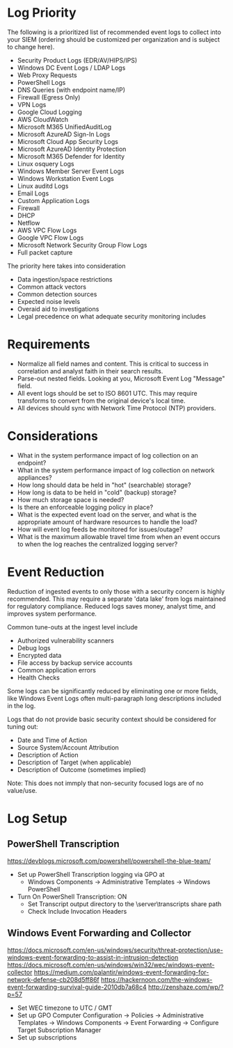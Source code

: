 # Log Priority

The following is a prioritized list of recommended event logs to collect into your SIEM (ordering should be customized per organization and is subject to change here). 

- Security Product Logs (EDR/AV/HIPS/IPS)
- Windows DC Event Logs / LDAP Logs
- Web Proxy Requests
- PowerShell Logs
- DNS Queries (with endpoint name/IP)
- Firewall (Egress Only)
- VPN Logs
- Google Cloud Logging
- AWS CloudWatch
- Microsoft M365 UnifiedAuditLog
- Microsoft AzureAD Sign-In Logs
- Microsoft Cloud App Security Logs
- Microsoft AzureAD Identity Protection
- Microsoft M365 Defender for Identity
- Linux osquery Logs
- Windows Member Server Event Logs
- Windows Workstation Event Logs
- Linux auditd Logs
- Email Logs
- Custom Application Logs
- Firewall
- DHCP
- Netflow
- AWS VPC Flow Logs
- Google VPC Flow Logs
- Microsoft Network Security Group Flow Logs
- Full packet capture


The priority here takes into consideration
- Data ingestion/space restrictions
- Common attack vectors 
- Common detection sources
- Expected noise levels
- Overaid aid to investigations
- Legal precedence on what adequate security monitoring includes


# Requirements
- Normalize all field names and content. This is critical to success in correlation and analyst faith in their search results.
- Parse-out nested fields. Looking at you, Microsoft Event Log "Message" field.
- All event logs should be set to ISO 8601 UTC. This may require transforms to convert from the original device's local time.
- All devices should sync with Network Time Protocol (NTP) providers.


# Considerations
- What in the system performance impact of log collection on an endpoint?
- What in the system performance impact of log collection on network appliances?
- How long should data be held in "hot" (searchable) storage?
- How long is data to be held in "cold" (backup) storage?
- How much storage space is needed?
- Is there an enforceable logging policy in place?
- What is the expected event load on the server, and what is the appropriate amount of hardware resources to handle the load?
- How will event log feeds be monitored for issues/outage?
- What is the maximum allowable travel time from when an event occurs to when the log reaches the centralized logging server?


# Event Reduction

Reduction of ingested events to only those with a security concern is highly recommended. This may require a separate 'data lake' from logs maintained for regulatory compliance. Reduced logs saves money, analyst time, and improves system performance.

Common tune-outs at the ingest level include
- Authorized vulnerability scanners
- Debug logs
- Encrypted data
- File access by backup service accounts
- Common application errors
- Health Checks

Some logs can be significantly reduced by eliminating one or more fields, like Windows Event Logs often multi-paragraph long descriptions included in the log.

Logs that do not provide basic security context should be considered for tuning out:
- Date and Time of Action
- Source System/Account Attribution
- Description of Action
- Description of Target (when applicable)
- Description of Outcome (sometimes implied)

Note: This does not immply that non-security focused logs are of no value/use.


# Log Setup

## PowerShell Transcription
https://devblogs.microsoft.com/powershell/powershell-the-blue-team/

- Set up PowerShell Transcription logging via GPO at
  - Windows Components -> Administrative Templates -> Windows PowerShell
- Turn On PowerShell Transcription: ON
  - Set Transcript output directory to the \\server\transcripts share path
  - Check Include Invocation Headers

## Windows Event Forwarding and Collector
https://docs.microsoft.com/en-us/windows/security/threat-protection/use-windows-event-forwarding-to-assist-in-intrusion-detection
https://docs.microsoft.com/en-us/windows/win32/wec/windows-event-collector
https://medium.com/palantir/windows-event-forwarding-for-network-defense-cb208d5ff86f
https://hackernoon.com/the-windows-event-forwarding-survival-guide-2010db7a68c4
http://zenshaze.com/wp/?p=57

- Set WEC timezone to UTC / GMT
- Set up GPO Computer Configuration → Policies → Administrative Templates → Windows Components → Event Forwarding → Configure Target Subscription Manager
- Set up subscriptions

